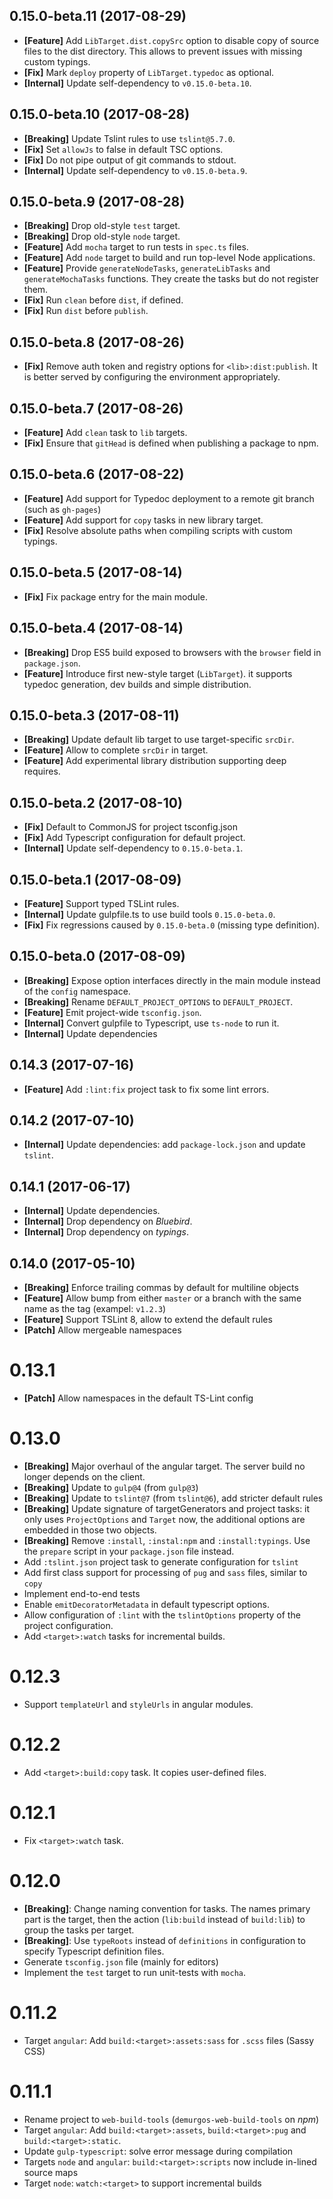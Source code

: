 ## 0.15.0-beta.11 (2017-08-29)

- **[Feature]** Add `LibTarget.dist.copySrc` option to disable copy of source files to the dist directory.
  This allows to prevent issues with missing custom typings.
- **[Fix]** Mark `deploy` property of `LibTarget.typedoc` as optional.
- **[Internal]** Update self-dependency to `v0.15.0-beta.10`.

## 0.15.0-beta.10 (2017-08-28)

- **[Breaking]** Update Tslint rules to use `tslint@5.7.0`.
- **[Fix]** Set `allowJs` to false in default TSC options.
- **[Fix]** Do not pipe output of git commands to stdout.
- **[Internal]** Update self-dependency to `v0.15.0-beta.9`.

## 0.15.0-beta.9 (2017-08-28)

- **[Breaking]** Drop old-style `test` target.
- **[Breaking]** Drop old-style `node` target.
- **[Feature]** Add `mocha` target to run tests in `spec.ts` files.
- **[Feature]** Add `node` target to build and run top-level Node applications.
- **[Feature]** Provide `generateNodeTasks`, `generateLibTasks` and `generateMochaTasks` functions.
  They create the tasks but do not register them. 
- **[Fix]** Run `clean` before `dist`, if defined.
- **[Fix]** Run `dist` before `publish`.

## 0.15.0-beta.8 (2017-08-26)

- **[Fix]** Remove auth token and registry options for `<lib>:dist:publish`. It is better served
  by configuring the environment appropriately.

## 0.15.0-beta.7 (2017-08-26)

- **[Feature]** Add `clean` task to `lib` targets.
- **[Fix]** Ensure that `gitHead` is defined when publishing a package to npm.

## 0.15.0-beta.6 (2017-08-22)

- **[Feature]** Add support for Typedoc deployment to a remote git branch (such as `gh-pages`)
- **[Feature]** Add support for `copy` tasks in new library target.
- **[Fix]** Resolve absolute paths when compiling scripts with custom typings.

## 0.15.0-beta.5 (2017-08-14)

- **[Fix]** Fix package entry for the main module.

## 0.15.0-beta.4 (2017-08-14)

- **[Breaking]** Drop ES5 build exposed to browsers with the `browser` field in `package.json`.
- **[Feature]** Introduce first new-style target (`LibTarget`). it supports typedoc generation, dev builds and
  simple distribution.

## 0.15.0-beta.3 (2017-08-11)

- **[Breaking]** Update default lib target to use target-specific `srcDir`.
- **[Feature]** Allow to complete `srcDir` in target.
- **[Feature]** Add experimental library distribution supporting deep requires.

## 0.15.0-beta.2 (2017-08-10)

- **[Fix]** Default to CommonJS for project tsconfig.json
- **[Fix]** Add Typescript configuration for default project.
- **[Internal]** Update self-dependency to `0.15.0-beta.1`.

## 0.15.0-beta.1 (2017-08-09)

- **[Feature]** Support typed TSLint rules.
- **[Internal]** Update gulpfile.ts to use build tools `0.15.0-beta.0`.
- **[Fix]** Fix regressions caused by `0.15.0-beta.0` (missing type definition).

## 0.15.0-beta.0 (2017-08-09)

- **[Breaking]** Expose option interfaces directly in the main module instead of the `config` namespace.
- **[Breaking]** Rename `DEFAULT_PROJECT_OPTIONS` to `DEFAULT_PROJECT`.
- **[Feature]** Emit project-wide `tsconfig.json`.
- **[Internal]** Convert gulpfile to Typescript, use `ts-node` to run it.
- **[Internal]** Update dependencies

## 0.14.3 (2017-07-16)

- **[Feature]** Add `:lint:fix` project task to fix some lint errors.

## 0.14.2 (2017-07-10)

- **[Internal]** Update dependencies: add `package-lock.json` and update `tslint`.

## 0.14.1 (2017-06-17)

- **[Internal]** Update dependencies.
- **[Internal]** Drop dependency on _Bluebird_.
- **[Internal]** Drop dependency on _typings_.

## 0.14.0 (2017-05-10)

- **[Breaking]** Enforce trailing commas by default for multiline objects
- **[Feature]** Allow bump from either `master` or a branch with the same name as the tag (exampel: `v1.2.3`)
- **[Feature]** Support TSLint 8, allow to extend the default rules
- **[Patch]** Allow mergeable namespaces

# 0.13.1

- **[Patch]** Allow namespaces in the default TS-Lint config

# 0.13.0

- **[Breaking]** Major overhaul of the angular target. The server build no longer depends on the client.
- **[Breaking]** Update to `gulp@4` (from `gulp@3`)
- **[Breaking]** Update to `tslint@7` (from `tslint@6`), add stricter default rules
- **[Breaking]** Update signature of targetGenerators and project tasks: it only uses
  `ProjectOptions` and `Target` now, the additional options are embedded in those two objects.
- **[Breaking]** Remove `:install`, `:instal:npm` and `:install:typings`. Use the `prepare` script in
  your `package.json` file instead.
- Add `:tslint.json` project task to generate configuration for `tslint`
- Add first class support for processing of `pug` and `sass` files, similar to `copy`
- Implement end-to-end tests
- Enable `emitDecoratorMetadata` in default typescript options.
- Allow configuration of `:lint` with the `tslintOptions` property of the project configuration.
- Add `<target>:watch` tasks for incremental builds.

# 0.12.3

- Support `templateUrl` and `styleUrls` in angular modules.

# 0.12.2

- Add `<target>:build:copy` task. It copies user-defined files.

# 0.12.1

- Fix `<target>:watch` task.

# 0.12.0

- **[Breaking]**: Change naming convention for tasks. The names primary part is
  the target, then the action (`lib:build` instead of `build:lib`) to group
  the tasks per target.
- **[Breaking]**: Use `typeRoots` instead of `definitions` in configuration to
  specify Typescript definition files.
- Generate `tsconfig.json` file (mainly for editors)
- Implement the `test` target to run unit-tests with `mocha`.

# 0.11.2

- Target `angular`: Add `build:<target>:assets:sass` for `.scss` files (Sassy CSS)

# 0.11.1

- Rename project to `web-build-tools` (`demurgos-web-build-tools` on _npm_)
- Target `angular`: Add `build:<target>:assets`, `build:<target>:pug` and `build:<target>:static`.
- Update `gulp-typescript`: solve error message during compilation
- Targets `node` and `angular`: `build:<target>:scripts` now include in-lined source maps
- Target `node`: `watch:<target>` to support incremental builds
